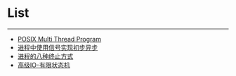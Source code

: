 # List
---
+ [POSIX Multi Thread Program](https://github.com/JIAZM/APUE/blob/master/asynchronous/thread.md)  
+ [进程中使用信号实现初步异步](https://github.com/JIAZM/APUE/blob/master/asynchronous/signal.md)  
+ [进程的八种终止方式](https://github.com/JIAZM/APUE/blob/master/process/processenv/processenv.md)  
+ [高级IO-有限状态机](https://github.com/JIAZM/APUE/blob/master/AdvanceIO/AdvanceIO.md)
